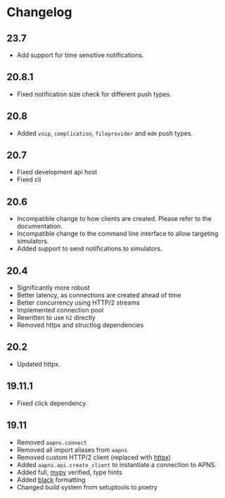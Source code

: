 # Changelog

## 23.7

* Add support for time sensitive notifications.

## 20.8.1

* Fixed notification size check for different push types.

## 20.8

* Added `voip`, `complication`, `fileprovider` and `mdm` push types.

## 20.7

* Fixed development api host
* Fixed cli

## 20.6

* Incompatible change to how clients are created. Please refer to the documentation.
* Incompatible change to the command line interface to allow targeting simulators.
* Added support to send notifications to simulators.

## 20.4

* Significantly more robust
* Better latency, as connections are created ahead of time
* Better concurrency using HTTP/2 streams
* Implemented connection pool
* Rewritten to use `h2` directly
* Removed httpx and structlog dependencies

## 20.2

* Updated httpx.

## 19.11.1

* Fixed click dependency.

## 19.11

* Removed `aapns.connect`
* Removed all import aliases from `aapns`
* Removed custom HTTP/2 client (replaced with [httpx](https://github.com/encode/httpx))
* Added `aapns.api.create_client` to instantiate a connection to APNS.
* Added full, [mypy](http://www.mypy-lang.org) verified, type hints
* Added [black](https://github.com/psf/black) formatting
* Changed build system from setuptools to poetry
